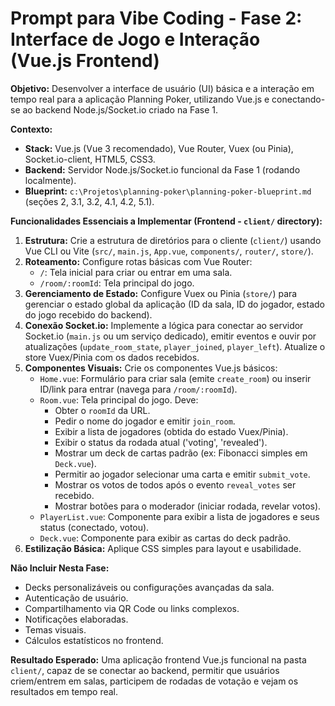 # Prompt para Vibe Coding - Fase 2: Interface de Jogo e Interação (Vue.js Frontend)

**Objetivo:** Desenvolver a interface de usuário (UI) básica e a interação em tempo real para a aplicação Planning Poker, utilizando Vue.js e conectando-se ao backend Node.js/Socket.io criado na Fase 1.

**Contexto:**
*   **Stack:** Vue.js (Vue 3 recomendado), Vue Router, Vuex (ou Pinia), Socket.io-client, HTML5, CSS3.
*   **Backend:** Servidor Node.js/Socket.io funcional da Fase 1 (rodando localmente).
*   **Blueprint:** `c:\Projetos\planning-poker\planning-poker-blueprint.md` (seções 2, 3.1, 3.2, 4.1, 4.2, 5.1).

**Funcionalidades Essenciais a Implementar (Frontend - `client/` directory):**
1.  **Estrutura:** Crie a estrutura de diretórios para o cliente (`client/`) usando Vue CLI ou Vite (`src/`, `main.js`, `App.vue`, `components/`, `router/`, `store/`).
2.  **Roteamento:** Configure rotas básicas com Vue Router:
    *   `/`: Tela inicial para criar ou entrar em uma sala.
    *   `/room/:roomId`: Tela principal do jogo.
3.  **Gerenciamento de Estado:** Configure Vuex ou Pinia (`store/`) para gerenciar o estado global da aplicação (ID da sala, ID do jogador, estado do jogo recebido do backend).
4.  **Conexão Socket.io:** Implemente a lógica para conectar ao servidor Socket.io (`main.js` ou um serviço dedicado), emitir eventos e ouvir por atualizações (`update_room_state`, `player_joined`, `player_left`). Atualize o store Vuex/Pinia com os dados recebidos.
5.  **Componentes Visuais:** Crie os componentes Vue.js básicos:
    *   `Home.vue`: Formulário para criar sala (emite `create_room`) ou inserir ID/link para entrar (navega para `/room/:roomId`).
    *   `Room.vue`: Tela principal do jogo. Deve:
        *   Obter o `roomId` da URL.
        *   Pedir o nome do jogador e emitir `join_room`.
        *   Exibir a lista de jogadores (obtida do estado Vuex/Pinia).
        *   Exibir o status da rodada atual ('voting', 'revealed').
        *   Mostrar um deck de cartas padrão (ex: Fibonacci simples em `Deck.vue`).
        *   Permitir ao jogador selecionar uma carta e emitir `submit_vote`.
        *   Mostrar os votos de todos após o evento `reveal_votes` ser recebido.
        *   Mostrar botões para o moderador (iniciar rodada, revelar votos).
    *   `PlayerList.vue`: Componente para exibir a lista de jogadores e seus status (conectado, votou).
    *   `Deck.vue`: Componente para exibir as cartas do deck padrão.
6.  **Estilização Básica:** Aplique CSS simples para layout e usabilidade.

**Não Incluir Nesta Fase:**
*   Decks personalizáveis ou configurações avançadas da sala.
*   Autenticação de usuário.
*   Compartilhamento via QR Code ou links complexos.
*   Notificações elaboradas.
*   Temas visuais.
*   Cálculos estatísticos no frontend.

**Resultado Esperado:** Uma aplicação frontend Vue.js funcional na pasta `client/`, capaz de se conectar ao backend, permitir que usuários criem/entrem em salas, participem de rodadas de votação e vejam os resultados em tempo real.
